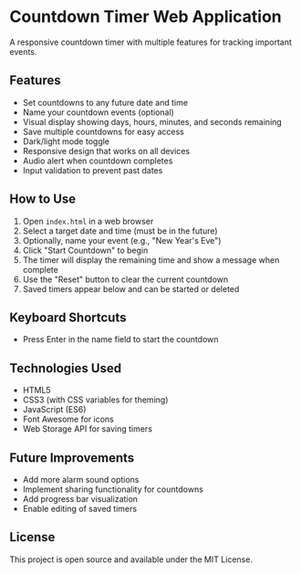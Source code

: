 # Countdown Timer Web Application

A responsive countdown timer with multiple features for tracking important events.

## Features

- Set countdowns to any future date and time
- Name your countdown events (optional)
- Visual display showing days, hours, minutes, and seconds remaining
- Save multiple countdowns for easy access
- Dark/light mode toggle
- Responsive design that works on all devices
- Audio alert when countdown completes
- Input validation to prevent past dates

## How to Use

1. Open `index.html` in a web browser
2. Select a target date and time (must be in the future)
3. Optionally, name your event (e.g., "New Year's Eve")
4. Click "Start Countdown" to begin
5. The timer will display the remaining time and show a message when complete
6. Use the "Reset" button to clear the current countdown
7. Saved timers appear below and can be started or deleted

## Keyboard Shortcuts

- Press Enter in the name field to start the countdown

## Technologies Used

- HTML5
- CSS3 (with CSS variables for theming)
- JavaScript (ES6)
- Font Awesome for icons
- Web Storage API for saving timers

## Future Improvements

- Add more alarm sound options
- Implement sharing functionality for countdowns
- Add progress bar visualization
- Enable editing of saved timers

## License

This project is open source and available under the MIT License.